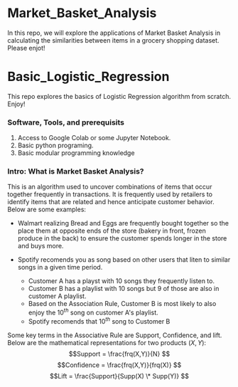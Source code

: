# Market_Basket_Analysis

In this repo, we will explore the applications of Market Basket Analysis in calculating the similarities between items in a grocery shopping dataset. Please enjot!

# Basic_Logistic_Regression

This repo explores the basics of Logistic Regression algorithm from scratch. Enjoy!

### Software, Tools, and prerequisits

1. Access to Google Colab or some Jupyter Notebook.
2. Basic python programing.
3. Basic modular programming knowledge

### Intro: What is Market Basket Analysis?

This is an algorithm used to uncover combinations of items that occur together frequently in transactions. It is frequently used by retailers to identify items that are related and hence anticipate customer behavior. Below are some examples:

- Walmart realizing Bread and Eggs are frequently bought together so the place them at opposite ends of the store (bakery in front, frozen produce in the back) to ensure the customer spends longer in the store and buys more.

- Spotify recomends you as song based on other users that liten to similar songs in a given time period.
  - Customer A has a playst with 10 songs they frequently listen to.
  - Customer B has a playlist with 10 songs but 9 of those are also in customer A playlist.
  - Based on the Association Rule, Customer B is most likely to also enjoy the $10^{th}$ song on customer A's playlist.
  - Spotify recomends that $10^{th}$ song to Customer B

Some key terms in the Associative Rule are Support, Confidence, and lift. Below are the mathematical representations for two products $(X, Y)$:
$$Support = \frac{frq(X,Y)}{N} $$
$$Confidence = \frac{frq(X,Y)}{frq(X)} $$
$$Lift = \frac{Support}{Supp(X) \* Supp(Y)} $$
